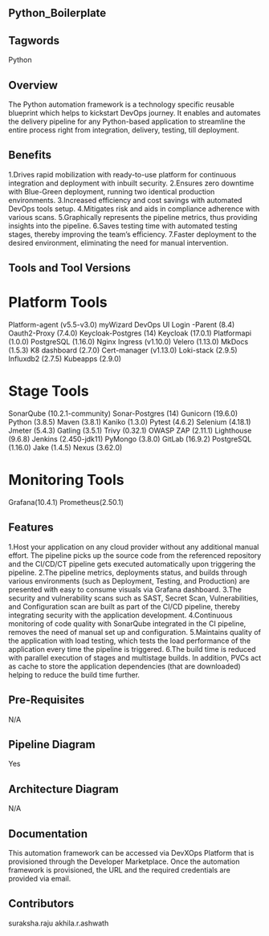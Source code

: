 ## Python_Boilerplate ##

## Tagwords ##
Python

## Overview ##
The Python automation framework is a technology specific reusable blueprint which helps to kickstart DevOps journey. It enables and automates the delivery pipeline for any Python-based application to streamline the entire process right from integration, delivery, testing, till deployment.

## Benefits ##
1.Drives rapid mobilization with ready-to-use platform for continuous integration and deployment with inbuilt security.
2.Ensures zero downtime with Blue-Green deployment, running two identical production environments.
3.Increased efficiency and cost savings with automated DevOps tools setup.
4.Mitigates risk and aids in compliance adherence with various scans.
5.Graphically represents the pipeline metrics, thus providing insights into the pipeline. 
6.Saves testing time with automated testing stages, thereby improving the team’s efficiency.
7.Faster deployment to the desired environment, eliminating the need for manual intervention.

## Tools and Tool Versions ##

# Platform Tools #
Platform-agent (v5.5-v3.0)
myWizard DevOps UI Login -Parent (8.4)
Oauth2-Proxy (7.4.0)
Keycloak-Postgres (14)
Keycloak (17.0.1) 
Platformapi (1.0.0)
PostgreSQL (1.16.0)
Nginx Ingress (v1.10.0)
Velero (1.13.0)
MkDocs (1.5.3)
K8 dashboard (2.7.0)
Cert-manager (v1.13.0)
Loki-stack (2.9.5)
Influxdb2 (2.7.5)
Kubeapps (2.9.0)

# Stage Tools #
SonarQube (10.2.1-community)
Sonar-Postgres (14)
Gunicorn (19.6.0)
Python (3.8.5)
Maven (3.8.1)
Kaniko (1.3.0)
Pytest (4.6.2)
Selenium (4.18.1)
Jmeter (5.4.3)
Gatling (3.5.1)
Trivy (0.32.1)
OWASP ZAP (2.11.1)
Lighthouse (9.6.8)
Jenkins (2.450-jdk11)
PyMongo (3.8.0)
GitLab (16.9.2)
PostgreSQL (1.16.0)
Jake (1.4.5)
Nexus (3.62.0)

# Monitoring Tools #
Grafana(10.4.1)
Prometheus(2.50.1)

## Features ##
1.Host your application on any cloud provider without any additional manual effort. The pipeline picks up the source code from the referenced repository and the CI/CD/CT pipeline gets executed automatically upon triggering the pipeline.
2.The pipeline metrics, deployments status, and builds through various environments (such as Deployment, Testing, and Production) are presented with easy to consume visuals via Grafana dashboard.
3.The security and vulnerability scans such as SAST, Secret Scan, Vulnerabilities, and Configuration scan are built as part of the CI/CD pipeline, thereby integrating security with the application development.
4.Continuous monitoring of code quality with SonarQube integrated in the CI pipeline, removes the need of manual set up and configuration.
5.Maintains quality of the application with load testing, which tests the load performance of the application every time the pipeline is triggered.
6.The build time is reduced with parallel execution of stages and multistage builds. In addition, PVCs act as cache to store the application dependencies (that are downloaded) helping to reduce the build time further.

## Pre-Requisites ##
N/A

## Pipeline Diagram ##
Yes

## Architecture Diagram ##
N/A

## Documentation ##
This automation framework can be accessed via DevXOps Platform that is provisioned through the Developer Marketplace. Once the automation framework is provisioned, the URL and the required credentials are provided via email.

## Contributors ##
suraksha.raju
akhila.r.ashwath

